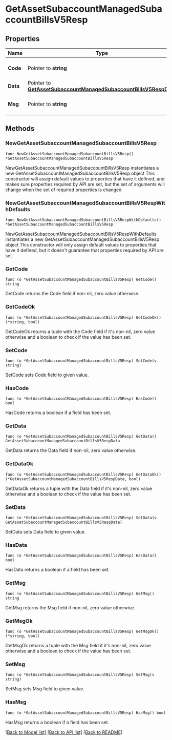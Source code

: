 # GetAssetSubaccountManagedSubaccountBillsV5Resp

## Properties

Name | Type | Description | Notes
------------ | ------------- | ------------- | -------------
**Code** | Pointer to **string** |  | [optional] [default to ""]
**Data** | Pointer to [**GetAssetSubaccountManagedSubaccountBillsV5RespData**](GetAssetSubaccountManagedSubaccountBillsV5RespData.md) |  | [optional] 
**Msg** | Pointer to **string** |  | [optional] [default to ""]

## Methods

### NewGetAssetSubaccountManagedSubaccountBillsV5Resp

`func NewGetAssetSubaccountManagedSubaccountBillsV5Resp() *GetAssetSubaccountManagedSubaccountBillsV5Resp`

NewGetAssetSubaccountManagedSubaccountBillsV5Resp instantiates a new GetAssetSubaccountManagedSubaccountBillsV5Resp object
This constructor will assign default values to properties that have it defined,
and makes sure properties required by API are set, but the set of arguments
will change when the set of required properties is changed

### NewGetAssetSubaccountManagedSubaccountBillsV5RespWithDefaults

`func NewGetAssetSubaccountManagedSubaccountBillsV5RespWithDefaults() *GetAssetSubaccountManagedSubaccountBillsV5Resp`

NewGetAssetSubaccountManagedSubaccountBillsV5RespWithDefaults instantiates a new GetAssetSubaccountManagedSubaccountBillsV5Resp object
This constructor will only assign default values to properties that have it defined,
but it doesn't guarantee that properties required by API are set

### GetCode

`func (o *GetAssetSubaccountManagedSubaccountBillsV5Resp) GetCode() string`

GetCode returns the Code field if non-nil, zero value otherwise.

### GetCodeOk

`func (o *GetAssetSubaccountManagedSubaccountBillsV5Resp) GetCodeOk() (*string, bool)`

GetCodeOk returns a tuple with the Code field if it's non-nil, zero value otherwise
and a boolean to check if the value has been set.

### SetCode

`func (o *GetAssetSubaccountManagedSubaccountBillsV5Resp) SetCode(v string)`

SetCode sets Code field to given value.

### HasCode

`func (o *GetAssetSubaccountManagedSubaccountBillsV5Resp) HasCode() bool`

HasCode returns a boolean if a field has been set.

### GetData

`func (o *GetAssetSubaccountManagedSubaccountBillsV5Resp) GetData() GetAssetSubaccountManagedSubaccountBillsV5RespData`

GetData returns the Data field if non-nil, zero value otherwise.

### GetDataOk

`func (o *GetAssetSubaccountManagedSubaccountBillsV5Resp) GetDataOk() (*GetAssetSubaccountManagedSubaccountBillsV5RespData, bool)`

GetDataOk returns a tuple with the Data field if it's non-nil, zero value otherwise
and a boolean to check if the value has been set.

### SetData

`func (o *GetAssetSubaccountManagedSubaccountBillsV5Resp) SetData(v GetAssetSubaccountManagedSubaccountBillsV5RespData)`

SetData sets Data field to given value.

### HasData

`func (o *GetAssetSubaccountManagedSubaccountBillsV5Resp) HasData() bool`

HasData returns a boolean if a field has been set.

### GetMsg

`func (o *GetAssetSubaccountManagedSubaccountBillsV5Resp) GetMsg() string`

GetMsg returns the Msg field if non-nil, zero value otherwise.

### GetMsgOk

`func (o *GetAssetSubaccountManagedSubaccountBillsV5Resp) GetMsgOk() (*string, bool)`

GetMsgOk returns a tuple with the Msg field if it's non-nil, zero value otherwise
and a boolean to check if the value has been set.

### SetMsg

`func (o *GetAssetSubaccountManagedSubaccountBillsV5Resp) SetMsg(v string)`

SetMsg sets Msg field to given value.

### HasMsg

`func (o *GetAssetSubaccountManagedSubaccountBillsV5Resp) HasMsg() bool`

HasMsg returns a boolean if a field has been set.


[[Back to Model list]](../README.md#documentation-for-models) [[Back to API list]](../README.md#documentation-for-api-endpoints) [[Back to README]](../README.md)


